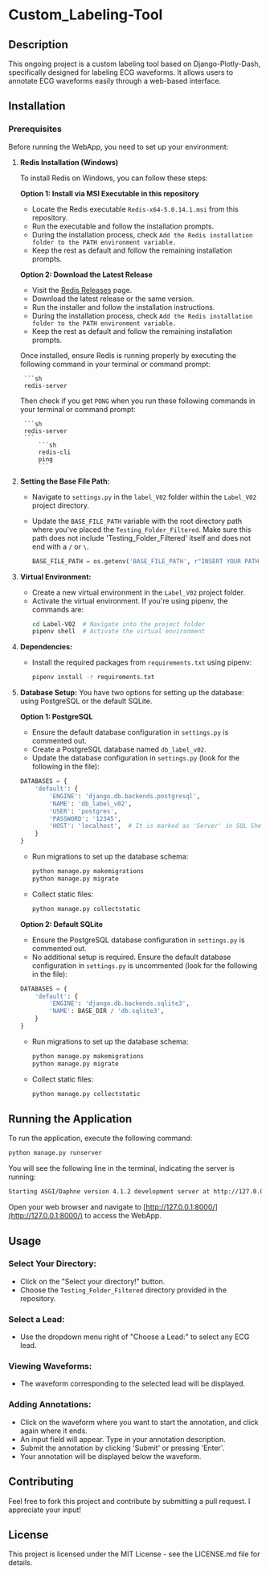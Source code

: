 # Custom_Labeling-Tool

## Description
This ongoing project is a custom labeling tool based on Django-Plotly-Dash, specifically designed for labeling ECG waveforms. It allows users to annotate ECG waveforms easily through a web-based interface.

## Installation

### Prerequisites
Before running the WebApp, you need to set up your environment:

1. **Redis Installation (Windows)**
      
      To install Redis on Windows, you can follow these steps:
      
      **Option 1: Install via MSI Executable in this repository**
      
      - Locate the Redis executable `Redis-x64-5.0.14.1.msi` from this repository.
      - Run the executable and follow the installation prompts.
      - During the installation process, check `Add the Redis installation folder to the PATH environment variable.`
      - Keep the rest as default and follow the remaining installation prompts.
      
      **Option 2: Download the Latest Release**
      
      - Visit the [Redis Releases](https://github.com/tporadowski/redis/releases) page.
      - Download the latest release or the same version.
      - Run the installer and follow the installation instructions.
      - During the installation process, check `Add the Redis installation folder to the PATH environment variable.`
      - Keep the rest as default and follow the remaining installation prompts.
      
      Once installed, ensure Redis is running properly by executing the following command in your terminal or command prompt:

        ```sh
        redis-server
        
      
      Then check if you get `PONG` when you run these following commands in your terminal or command prompt:
   
        ```sh
        redis-server
        ```
            ```sh
            redis-cli
            ping
            ```

3. **Setting the Base File Path:**
   - Navigate to `settings.py` in the `label_V02` folder within the `Label_V02` project directory.
   - Update the `BASE_FILE_PATH` variable with the root directory path where you've placed the `Testing_Folder_Filtered`. Make sure this path does not include 'Testing_Folder_Filtered' itself and does not end with a `/` or `\`.
  
     ```python
     BASE_FILE_PATH = os.getenv('BASE_FILE_PATH', r"INSERT YOUR PATH HERE")
     ```

4. **Virtual Environment:**
   - Create a new virtual environment in the `Label_V02` project folder.
   - Activate the virtual environment. If you're using pipenv, the commands are:
     ```bash
     cd Label-V02  # Navigate into the project folder
     pipenv shell  # Activate the virtual environment
     ```

5. **Dependencies:**
   - Install the required packages from `requirements.txt` using pipenv:
     ```bash
     pipenv install -r requirements.txt
     ```

6. **Database Setup:**
   You have two options for setting up the database: using PostgreSQL or the default SQLite.

   **Option 1: PostgreSQL**
   - Ensure the default database configuration in `settings.py` is commented out.
   - Create a PostgreSQL database named `db_label_v02`.
   - Update the database configuration in `settings.py` (look for the following in the file):
   
    ```python
    DATABASES = {
        'default': {
            'ENGINE': 'django.db.backends.postgresql',
            'NAME': 'db_label_v02',
            'USER': 'postgres',
            'PASSWORD': '12345',
            'HOST': 'localhost',  # It is marked as 'Server' in SQL Shell
        }
    }
    ```

   - Run migrations to set up the database schema:
     ```bash
     python manage.py makemigrations
     python manage.py migrate
     ```
     
   - Collect static files:
     ```bash
     python manage.py collectstatic
     ```

   **Option 2: Default SQLite**
   - Ensure the PostgreSQL database configuration in `settings.py` is commented out.
   - No additional setup is required. Ensure the default database configuration in `settings.py` is uncommented (look for the following in the file):

    ```python
    DATABASES = {
        'default': {
            'ENGINE': 'django.db.backends.sqlite3',
            'NAME': BASE_DIR / 'db.sqlite3',
        }
    }
    ```

   - Run migrations to set up the database schema:
     ```bash
     python manage.py makemigrations
     python manage.py migrate
     ```
     
   - Collect static files:
     ```bash
     python manage.py collectstatic
     ```

## Running the Application

To run the application, execute the following command:

```bash
python manage.py runserver
 ```

You will see the following line in the terminal, indicating the server is running:

```bash
Starting ASGI/Daphne version 4.1.2 development server at http://127.0.0.1:8000/
 ```


Open your web browser and navigate to [http://127.0.0.1:8000/](http://127.0.0.1:8000/) to access the WebApp.

## Usage

### Select Your Directory:
- Click on the "Select your directory!" button.
- Choose the `Testing_Folder_Filtered` directory provided in the repository.

### Select a Lead:
- Use the dropdown menu right of "Choose a Lead:" to select any ECG lead.

### Viewing Waveforms:
- The waveform corresponding to the selected lead will be displayed.

### Adding Annotations:
- Click on the waveform where you want to start the annotation, and click again where it ends.
- An input field will appear. Type in your annotation description.
- Submit the annotation by clicking 'Submit' or pressing 'Enter'.
- Your annotation will be displayed below the waveform.

## Contributing
Feel free to fork this project and contribute by submitting a pull request. I appreciate your input!

## License
This project is licensed under the MIT License - see the LICENSE.md file for details.
